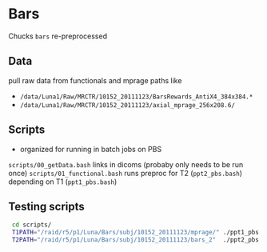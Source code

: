 # Bars
Chucks `bars` re-preprocessed

## Data

pull raw data from functionals and mprage
paths like
 - `/data/Luna1/Raw/MRCTR/10152_20111123/BarsRewards_AntiX4_384x384.*`
 - `/data/Luna1/Raw/MRCTR/10152_20111123/axial_mprage_256x208.6/`

## Scripts
- organized for running in batch jobs on PBS

`scripts/00_getData.bash` links in dicoms (probaby only needs to be run once)
`scripts/01_functional.bash` runs preproc for T2 (`ppt2_pbs.bash`) depending on T1 (`ppt1_pbs.bash`)

## Testing scripts
```bash
 cd scripts/
 T1PATH="/raid/r5/p1/Luna/Bars/subj/10152_20111123/mprage/" ./ppt1_pbs.bash
 T2PATH="/raid/r5/p1/Luna/Bars/subj/10152_20111123/bars_2"  ./ppt2_pbs.bash
```
